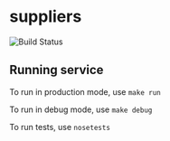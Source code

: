 # suppliers

![Build Status](https://github.com/zhengqixi/suppliers/actions/workflows/python.yml/badge.svg)

## Running service

To run in production mode, use `make run`

To run in debug mode, use `make debug`

To run tests, use `nosetests`
